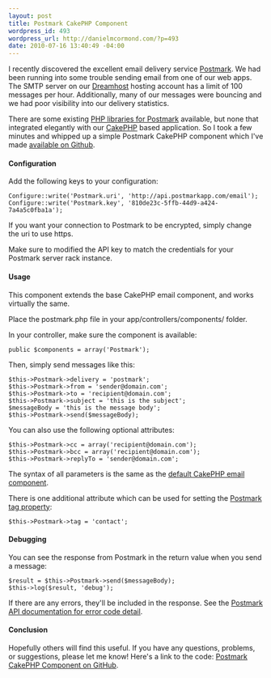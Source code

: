 ```yaml
---
layout: post
title: Postmark CakePHP Component
wordpress_id: 493
wordpress_url: http://danielmcormond.com/?p=493
date: 2010-07-16 13:40:49 -04:00
---
```


I recently discovered the excellent email delivery service [Postmark](http://postmarkapp.com/). We had been running into some trouble sending email from one of our web apps. The SMTP server on our [Dreamhost](http://www.dreamhost.com/r.cgi?467109) hosting account has a limit of 100 messages per hour. Additionally, many of our messages were bouncing and we had poor visibility into our delivery statistics.

There are some existing [PHP libraries for Postmark](http://developer.postmarkapp.com/#php-5) available, but none that integrated elegantly with our [CakePHP](http://cakephp.org/) based application. So I took a few minutes and whipped up a simple Postmark CakePHP component which I've made [available on Github](http://github.com/danielmcormond/postmark-cakephp).

#### Configuration

Add the following keys to your configuration:

```
Configure::write('Postmark.uri', 'http://api.postmarkapp.com/email');
Configure::write('Postmark.key', '810de23c-5ffb-44d9-a424-7a4a5c0fba1a');
```

If you want your connection to Postmark to be encrypted, simply change the uri to use https.

Make sure to modified the API key to match the credentials for your Postmark server rack instance.

#### Usage

This component extends the base CakePHP email component, and works virtually the same.

Place the postmark.php file in your app/controllers/components/ folder.

In your controller, make sure the component is available:

`public $components = array('Postmark');`

Then, simply send messages like this:

```
$this->Postmark->delivery = 'postmark';
$this->Postmark->from = 'sender@domain.com';
$this->Postmark->to = 'recipient@domain.com';
$this->Postmark->subject = 'this is the subject';
$messageBody = 'this is the message body';
$this->Postmark->send($messageBody);
```

You can also use the following optional attributes:

```
$this->Postmark->cc = array('recipient@domain.com');
$this->Postmark->bcc = array('recipient@domain.com');
$this->Postmark->replyTo = 'sender@domain.com';
```

The syntax of all parameters is the same as the [default CakePHP email component](http://book.cakephp.org/view/1283/Email).

There is one additional attribute which can be used for setting the [Postmark tag property](http://developer.postmarkapp.com/#message-format):

`$this->Postmark->tag = 'contact';`

#### Debugging

You can see the response from Postmark in the return value when you send a message:

```
$result = $this->Postmark->send($messageBody);
$this->log($result, 'debug');
```

If there are any errors, they'll be included in the response. See the [Postmark API documentation for error code detail](http://developer.postmarkapp.com/#api-error-codes).

#### Conclusion

Hopefully others will find this useful. If you have any questions, problems, or suggestions, please let me know! Here's a link to the code: [Postmark CakePHP Component on GitHub](http://github.com/danielmcormond/postmark-cakephp).
